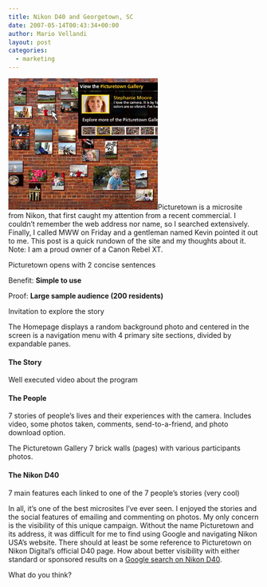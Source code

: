 ```yaml
---
title: Nikon D40 and Georgetown, SC
date: 2007-05-14T00:43:34+00:00
author: Mario Vellandi
layout: post
categories:
  - marketing
---
```

<img src="../images/wp-content/uploads/2008/03/picturetown.jpg"/>Picturetown is a microsite from Nikon, that first caught my attention from a recent commercial. I couldn&#8217;t remember the web address nor name, so I searched extensively. Finally, I called MWW on Friday and a gentleman named Kevin pointed it out to me. This post is a quick rundown of the site and my thoughts about it. Note: I am a proud owner of a Canon Rebel XT.

Picturetown opens with 2 concise sentences

Benefit: **Simple to use**

Proof: **Large sample audience (200 residents)**

Invitation to explore the story

The Homepage displays a random background photo and centered in the screen is a navigation menu with 4 primary site sections, divided by expandable panes.

#### The Story

Well executed video about the program

#### The People

7 stories of people&#8217;s lives and their experiences with the camera. Includes video, some photos taken, comments, send-to-a-friend, and photo download option.

The Picturetown Gallery
7 brick walls (pages) with various participants photos.

#### The Nikon D40

7 main features each linked to one of the 7 people&#8217;s stories (very cool)

In all, it&#8217;s one of the best microsites I&#8217;ve ever seen. I enjoyed the stories and the social features of emailing and commenting on photos. My only concern is the visibility of this unique campaign. Without the name Picturetown and its address, it was difficult for me to find using Google and navigating Nikon USA&#8217;s website. There should at least be some reference to Picturetown on Nikon Digital&#8217;s official D40 page. How about better visibility with either standard or sponsored results on a [Google search on Nikon D40](http://www.google.com/search?hl=en&q=nikon+d40).

What do you think?

